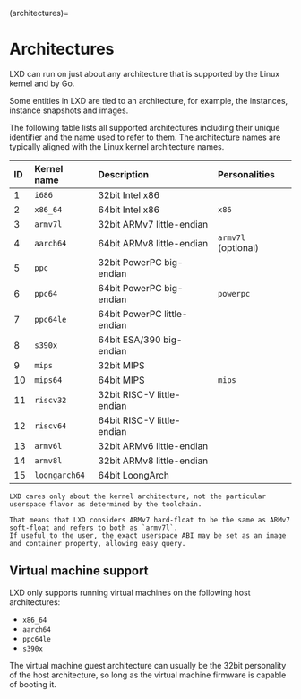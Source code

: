 (architectures)=
# Architectures

LXD can run on just about any architecture that is supported by the Linux kernel and by Go.

Some entities in LXD are tied to an architecture, for example, the instances, instance snapshots and images.

The following table lists all supported architectures including their unique identifier and the name used to refer to them.
The architecture names are typically aligned with the Linux kernel architecture names.

ID    | Kernel name   | Description                     | Personalities
:---  | :---          | :----                           | :------------
1     | `i686`        | 32bit Intel x86                 |
2     | `x86_64`      | 64bit Intel x86                 | `x86`
3     | `armv7l`      | 32bit ARMv7 little-endian       |
4     | `aarch64`     | 64bit ARMv8 little-endian       | `armv7l` (optional)
5     | `ppc`         | 32bit PowerPC big-endian        |
6     | `ppc64`       | 64bit PowerPC big-endian        | `powerpc`
7     | `ppc64le`     | 64bit PowerPC little-endian     |
8     | `s390x`       | 64bit ESA/390 big-endian        |
9     | `mips`        | 32bit MIPS                      |
10    | `mips64`      | 64bit MIPS                      | `mips`
11    | `riscv32`     | 32bit RISC-V little-endian      |
12    | `riscv64`     | 64bit RISC-V little-endian      |
13    | `armv6l`      | 32bit ARMv6 little-endian       |
14    | `armv8l`      | 32bit ARMv8 little-endian       |
15    | `loongarch64` | 64bit LoongArch                 |

```{note}
LXD cares only about the kernel architecture, not the particular userspace flavor as determined by the toolchain.

That means that LXD considers ARMv7 hard-float to be the same as ARMv7 soft-float and refers to both as `armv7l`.
If useful to the user, the exact userspace ABI may be set as an image and container property, allowing easy query.
```

## Virtual machine support

LXD only supports running virtual machines on the following host architectures:

- `x86_64`
- `aarch64`
- `ppc64le`
- `s390x`

The virtual machine guest architecture can usually be the 32bit personality of the host architecture,
so long as the virtual machine firmware is capable of booting it.
